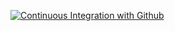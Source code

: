 [![Continuous Integration with Github](https://github.com/LeandroRogalaBritez/EstudoMicroServico/actions/workflows/docker-publish.yml/badge.svg)](https://github.com/LeandroRogalaBritez/EstudoMicroServico/actions/workflows/docker-publish.yml)
